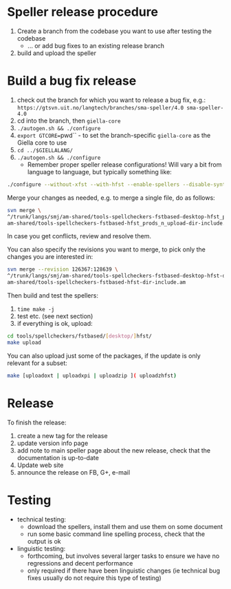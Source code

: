 # Speller release procedure

1. Create a branch from the codebase you want to use after testing the codebase
    - ... or add bug fixes to an existing release branch
1. build and upload the speller

# Build a bug fix release

1.  check out the branch for which you want to release a bug fix, e.g.:
  `https://gtsvn.uit.no/langtech/branches/sma-speller/4.0 sma-speller-4.0`
1. cd into the branch, then `giella-core`
1. `./autogen.sh && ./configure`
1. `export GTCORE=`pwd`` - to set the branch-specific `giella-core` as the
  Giella core to use
1. `cd ../$GIELLALANG/`
1. `./autogen.sh && ./configure`
    - Remember proper speller release configurations! Will vary a bit from language
   to language, but typically something like:

```sh
./configure --without-xfst --with-hfst --enable-spellers --disable-syntax --disable-transcriptors --disable-analysers --disable-generators --enable-alignment
```

Merge your changes as needed, e.g. to merge a single file, do as follows:

```sh
svn merge \
^/trunk/langs/smj/am-shared/tools-spellcheckers-fstbased-desktop-hfst_prods_n_upload-dir-include.am \
am-shared/tools-spellcheckers-fstbased-hfst_prods_n_upload-dir-include.am
```

In case you get conflicts, review and resolve them.

You can also specify the revisions you want to merge, to pick only the changes
you are interested in:

```sh
svn merge --revision 126367:128639 \
^/trunk/langs/smj/am-shared/tools-spellcheckers-fstbased-desktop-hfst-dir-include.am \
am-shared/tools-spellcheckers-fstbased-hfst-dir-include.am
```

Then build and test the spellers:

1. `time make -j`
1. test etc. (see next section)
1. if everything is ok, upload:

```sh
cd tools/spellcheckers/fstbased/[desktop/]hfst/
make upload
```

You can also upload just some of the packages, if the update is only
relevant for a subset:

```sh
make [uploadoxt | uploadxpi | uploadzip ]( uploadzhfst)
```

# Release

To finish the release:

1. create a new tag for the release
1. update version info page
1. add note to main speller page about the new release, check that the
  documentation is up-to-date
1. Update web site
1. announce the release on FB, G+, e-mail

# Testing

* technical testing:
    * download the spellers, install them and use them on some document
    * run some basic command line spelling process, check that the output is ok
* linguistic testing:
    * forthcoming, but involves several larger tasks to ensure we have no regressions and decent performance
    * only required if there have been linguistic changes (ie technical bug
   fixes usually do not require this type of testing)
